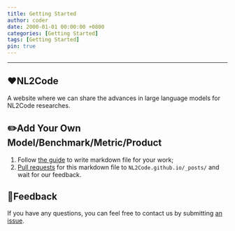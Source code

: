 ```yaml
---
title: Getting Started
author: coder
date: 2000-01-01 00:00:00 +0800
categories: [Getting Started]
tags: [Getting Started]
pin: true
---
```


---

## ❤️NL2Code

A website where we can share the advances in large language models for NL2Code researches.

## ✏️Add Your Own Model/Benchmark/Metric/Product

1. Follow [the guide](https://raw.githubusercontent.com/cotes2020/jekyll-theme-chirpy/master/_posts/2019-08-08-text-and-typography.md) to write markdown file for your work;
2. [Pull requests](https://github.com/NL2Code/NL2Code.github.io/pulls) for this markdown file to `NL2Code.github.io/_posts/` and wait for our feedback.




## 🌈Feedback

If you have any questions, you can feel free to contact us by submitting [an issue](https://github.com/NL2Code/NL2Code.github.io/issues).
